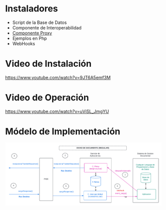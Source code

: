 # Instaladores
- Script de la Base de Datos
- Componente de Interoperabilidad
- [Componente Proxy](https://github.com/jumanor/componente-proxy)
- Ejemplos en Php
- WebHooks
# Video de Instalación
https://www.youtube.com/watch?v=9JT6A5emf3M
# Video de Operación
https://www.youtube.com/watch?v=uViSL_JmgYU
# Módelo de Implementación
![a link](https://raw.githubusercontent.com/jumanor/interoperabilidad-std/master/envio_documento.png)